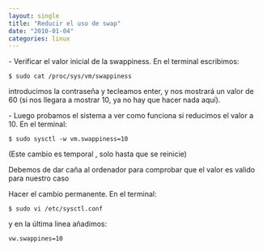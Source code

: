 ```yaml
---
layout: single
title: "Reducir el uso de swap"
date: "2010-01-04"
categories: linux
---
```


\- Verificar el valor inicial de la swappiness. En el terminal escribimos:

`$ sudo cat /proc/sys/vm/swappiness`

introducimos la contraseña y tecleamos enter, y nos mostrará un valor de 60 (si nos llegara a mostrar 10, ya no hay que hacer nada aquí).

\- Luego probamos el sistema a ver como funciona si reducimos el valor a 10. En el terminal:

`$ sudo sysctl -w vm.swappiness=10`

(Este cambio es temporal , solo hasta que se reinicie)

Debemos de dar caña al ordenador para comprobar que el valor es valido para nuestro caso

Hacer el cambio permanente. En el terminal:

`$ sudo vi /etc/sysctl.conf`

y en la última linea añadimos:

`vw.swappines=10`
